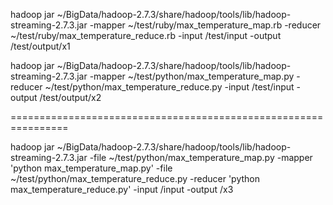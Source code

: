 
hadoop jar ~/BigData/hadoop-2.7.3/share/hadoop/tools/lib/hadoop-streaming-2.7.3.jar
    -mapper ~/test/ruby/max_temperature_map.rb
    -reducer ~/test/ruby/max_temperature_reduce.rb
    -input /test/input
    -output /test/output/x1

hadoop jar ~/BigData/hadoop-2.7.3/share/hadoop/tools/lib/hadoop-streaming-2.7.3.jar
    -mapper ~/test/python/max_temperature_map.py
    -reducer ~/test/python/max_temperature_reduce.py
    -input /test/input
    -output /test/output/x2

================================================================

hadoop jar ~/BigData/hadoop-2.7.3/share/hadoop/tools/lib/hadoop-streaming-2.7.3.jar
    -file ~/test/python/max_temperature_map.py
    -mapper 'python max_temperature_map.py'
    -file ~/test/python/max_temperature_reduce.py
    -reducer 'python max_temperature_reduce.py'
    -input /input
    -output /x3
